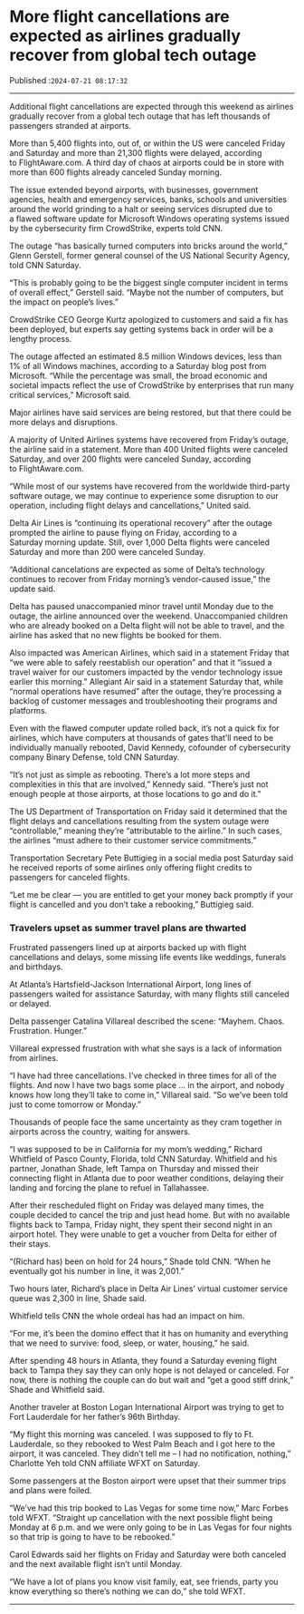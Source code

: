 # More flight cancellations are expected as airlines gradually recover from global tech outage

Published :`2024-07-21 08:17:32`

---

Additional flight cancellations are expected through this weekend as airlines gradually recover from a global tech outage that has left thousands of passengers stranded at airports.

More than 5,400 flights into, out of, or within the US were canceled Friday and Saturday and more than 21,300 flights were delayed, according to FlightAware.com. A third day of chaos at airports could be in store with more than 600 flights already canceled Sunday morning.

The issue extended beyond airports, with businesses, government agencies, health and emergency services, banks, schools and universities around the world grinding to a halt or seeing services disrupted due to a flawed software update for Microsoft Windows operating systems issued by the cybersecurity firm CrowdStrike, experts told CNN.

The outage “has basically turned computers into bricks around the world,” Glenn Gerstell, former general counsel of the US National Security Agency, told CNN Saturday.

“This is probably going to be the biggest single computer incident in terms of overall effect,” Gerstell said. “Maybe not the number of computers, but the impact on people’s lives.”

CrowdStrike CEO George Kurtz apologized to customers and said a fix has been deployed, but experts say getting systems back in order will be a lengthy process.

The outage affected an estimated 8.5 million Windows devices, less than 1% of all Windows machines, according to a Saturday blog post from Microsoft. “While the percentage was small, the broad economic and societal impacts reflect the use of CrowdStrike by enterprises that run many critical services,” Microsoft said.

Major airlines have said services are being restored, but that there could be more delays and disruptions.

A majority of United Airlines systems have recovered from Friday’s outage, the airline said in a statement. More than 400 United flights were canceled Saturday, and over 200 flights were canceled Sunday, according to FlightAware.com.

“While most of our systems have recovered from the worldwide third-party software outage, we may continue to experience some disruption to our operation, including flight delays and cancellations,” United said.

Delta Air Lines is “continuing its operational recovery” after the outage prompted the airline to pause flying on Friday, according to a Saturday morning update. Still, over 1,000 Delta flights were canceled Saturday and more than 200 were canceled Sunday.

“Additional cancelations are expected as some of Delta’s technology continues to recover from Friday morning’s vendor-caused issue,” the update said.

Delta has paused unaccompanied minor travel until Monday due to the outage, the airline announced over the weekend. Unaccompanied children who are already booked on a Delta flight will not be able to travel, and the airline has asked that no new flights be booked for them.

Also impacted was American Airlines, which said in a statement  Friday that “we were able to safely reestablish our operation” and that it “issued a travel waiver for our customers impacted by the vendor technology issue earlier this morning.” Allegiant Air said in a statement Saturday that, while “normal operations have resumed” after the outage, they’re processing a backlog of customer messages and troubleshooting their programs and platforms.

Even with the flawed computer update rolled back, it’s not a quick fix for airlines, which have computers at thousands of gates that’ll need to be individually manually rebooted, David Kennedy, cofounder of cybersecurity company Binary Defense, told CNN Saturday.

“It’s not just as simple as rebooting. There’s a lot more steps and complexities in this that are involved,” Kennedy said. “There’s just not enough people at those airports, at those locations to go and do it.”

The US Department of Transportation on Friday said it determined that the flight delays and cancellations resulting from the system outage were “controllable,” meaning they’re “attributable to the airline.” In such cases, the airlines “must adhere to their customer service commitments.”

Transportation Secretary Pete Buttigieg in a social media post Saturday said he received reports of some airlines only offering flight credits to passengers for canceled flights.

“Let me be clear — you are entitled to get your money back promptly if your flight is cancelled and you don’t take a rebooking,” Buttigieg said.

### Travelers upset as summer travel plans are thwarted

Frustrated passengers lined up at airports backed up with flight cancellations and delays, some missing life events like weddings, funerals and birthdays.

At Atlanta’s Hartsfield-Jackson International Airport, long lines of passengers waited for assistance Saturday, with many flights still canceled or delayed.

Delta passenger Catalina Villareal described the scene: “Mayhem. Chaos. Frustration. Hunger.”

Villareal expressed frustration with what she says is a lack of information from airlines.

“I have had three cancellations. I’ve checked in three times for all of the flights. And now I have two bags some place … in the airport, and nobody knows how long they’ll take to come in,” Villareal said. “So we’ve been told just to come tomorrow or Monday.”

Thousands of people face the same uncertainty as they cram together in airports across the country, waiting for answers.

“I was supposed to be in California for my mom’s wedding,” Richard Whitfield of Pasco County, Florida, told CNN Saturday. Whitfield and his partner, Jonathan Shade, left Tampa on Thursday and missed their connecting flight in Atlanta due to poor weather conditions, delaying their landing and forcing the plane to refuel in Tallahassee.

After their rescheduled flight on Friday was delayed many times, the couple decided to cancel the trip and just head home. But with no available flights back to Tampa, Friday night, they spent their second night in an airport hotel. They were unable to get a voucher from Delta for either of their stays.

“(Richard has) been on hold for 24 hours,” Shade told CNN. “When he eventually got his number in line, it was 2,001.”

Two hours later, Richard’s place in Delta Air Lines’ virtual customer service queue was 2,300 in line, Shade said.

Whitfield tells CNN the whole ordeal has had an impact on him.

“For me, it’s been the domino effect that it has on humanity and everything that we need to survive: food, sleep, or water, housing,” he said.

After spending 48 hours in Atlanta, they found a Saturday evening flight back to Tampa they say they can only hope is not delayed or canceled. For now, there is nothing the couple can do but wait and “get a good stiff drink,” Shade and Whitfield said.

Another traveler at Boston Logan International Airport was trying to get to Fort Lauderdale for her father’s 96th Birthday.

“My flight this morning was canceled. I was supposed to fly to Ft. Lauderdale, so they rebooked to West Palm Beach and I got here to the airport, it was canceled. They didn’t tell me – I had no notification, nothing,” Charlotte Yeh told CNN affiliate WFXT on Saturday.

Some passengers at the Boston airport were upset that their summer trips and plans were foiled.

“We’ve had this trip booked to Las Vegas for some time now,” Marc Forbes told WFXT. “Straight up cancellation with the next possible flight being Monday at 6 p.m. and we were only going to be in Las Vegas for four nights so that trip is going to have to be rebooked.”

Carol Edwards said her flights on Friday and Saturday were both canceled and the next available flight isn’t until Monday.

“We have a lot of plans you know visit family, eat, see friends, party you know everything so there’s nothing we can do,” she told WFXT.

---

